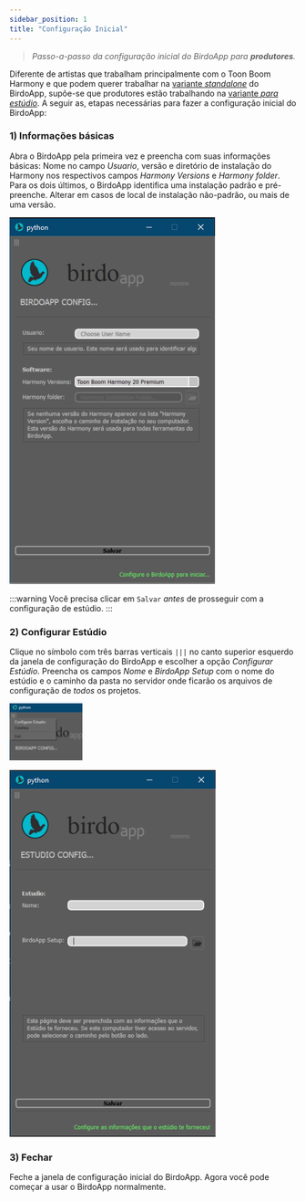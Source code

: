 ```yaml
---  
sidebar_position: 1  
title: "Configuração Inicial"  
---
```


> _Passo-a-passo da configuração inicial do BirdoApp para **produtores**._

Diferente de artistas que trabalham principalmente com o Toon Boom Harmony e que podem querer trabalhar na [variante _standalone_](../../variantes#variante-standalone) do BirdoApp, supõe-se que produtores estão trabalhando na [variante _para estúdio_](../../variantes#variante-para-estúdios). A seguir as, etapas necessárias para fazer a configuração inicial do BirdoApp:

### 1) Informações básicas

Abra o BirdoApp pela primeira vez e preencha com suas informações básicas: Nome no campo _Usuario_, versão e diretório de instalação do Harmony nos respectivos campos _Harmony Versions_ e _Harmony folder_. Para os dois últimos, o BirdoApp identifica uma instalação padrão e pré-preenche. Alterar em casos de local de instalação não-padrão, ou mais de uma versão.

![tela de configuração inicial do BirdoApp](./confInicial00.png)

:::warning
Você precisa clicar em `Salvar` _antes_ de prosseguir com a configuração de estúdio.
:::

### 2) Configurar Estúdio

Clique no símbolo com três barras verticais `|||` no canto superior esquerdo da janela de configuração do BirdoApp e escolher a opção _Configurar Estúdio_. Preencha os campos _Nome_ e _BirdoApp Setup_ com o nome do estúdio e o caminho da pasta no servidor onde ficarão os arquivos de configuração de *todos* os projetos.

![botão de configuração inicial](./confInicial01.png)


![campos da configuração de estúdio](./confInicial02.png)

### 3) Fechar

Feche a janela de configuração inicial do BirdoApp. Agora você pode começar a usar o BirdoApp normalmente.
